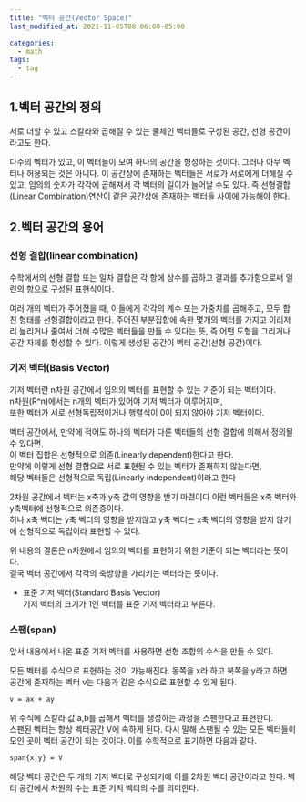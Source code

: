 ```yaml
---
title: "벡터 공간(Vector Space)"
last_modified_at: 2021-11-05T08:06:00-05:00

categories:
  - math
tags:
  - tag
---
```

## 1.벡터 공간의 정의
서로 더할 수 있고 스칼라와 곱해질 수 있는 물체인 벡터들로 구성된 공간, 선형 공간이라고도 한다.

다수의 벡터가 있고, 이 벡터들이 모여 하나의 공간을 형성하는 것이다. 그러나 아무 벡터나 허용되는 것은 아니다. 이 공간상에 존재하는 벡터들은 서로가 서로에게 더해질 수 있고, 임의의 숫자가 각각에 곱해져서 각 벡터의 길이가 늘어날 수도 있다. 즉 선형결합(Linear Combination)연산이 같은 공간상에 존재하는 벡터들 사이에 가능해야 한다.


## 2.벡터 공간의 용어

### 선형 결합(linear combination)
수학에서의 선형 결합 또는 일차 결합은 각 항에 상수를 곱하고 결과를 추가함으로써 일련의 항으로 구성된 표현식이다.

여러 개의 벡터가 주어졌을 때, 이들에게 각각의 계수 또는 가중치를 곱해주고, 모두 합친 형태를 선형결합이라고 한다.
주어진 부분집합에 속한 몇개의 벡터를 가지고 이리저리 늘리거나 줄여서 더해 수많은 벡터들을 만들 수 있다는 뜻, 즉 어떤 도형을 그리거나 공간 자체를 형성할 수 있다.
이렇게 생성된 공간이 벡터 공간(선형 공간)이다.

### 기저 벡터(Basis Vector)
기저 벡터란 n차원 공간에서 임의의 벡터를 표현할 수 있는 기준이 되는 벡터이다.  
n차원(R^n)에서는 n개의 벡터가 있어야 기저 벡터가 이루어지며,  
또한 벡터가 서로 선형독립적이거나 행렬식이 0이 되지 않아야 기저 벡터이다. 

벡터 공간에서, 만약에 적어도 하나의 벡터가 다른 벡터들의 선형 결합에 의해서 정의될 수 있다면,  
이 벡터 집합은 선형적으로 의존(Linearly dependent)한다고 한다.  
만약에 이렇게 선형 결합으로 서로 표현될 수 있는 벡터가 존재하지 않는다면,  
해당 벡터들은 선형적으로 독립(Linearly independent)이라고 한다

2차원 공간에서 벡터는 x축과 y축 값의 영향을 받기 마련이다 이런 벡터들은 x축 벡터와 y축벡터에 선형적으로 의존중이다.  
허나 x축 벡터는 y축 벡터의 영향을 받지않고 y축 벡터는 x축 벡터의 영향을 받지 않기에 선형적으로 독립이라 표현할 수 있다.  

위 내용의 결론은 n차원에서 임의의 벡터를 표현하기 위한 기준이 되는 벡터라는 뜻이다.  
결국 벡터 공간에서 각각의 축방향을 가리키는 벡터라는 뜻이다.

- 표준 기저 벡터(Standard Basis Vector)  
기저 벡터의 크기가 1인 벡터를 표준 기저 벡터라고 부른다.

### 스팬(span)
앞서 내용에서 나온 표준 기저 벡터를 사용하면 선형 조합의 수식을 만들 수 있다.

모든 벡터를 수식으로 표현하는 것이 가능해진다.
동쪽을 x라 하고 북쪽을 y라고 하면 공간에 존재하는 벡터 v는 다음과 같은 수식으로 표현할 수 있게 된다.
```html
v = ax + ay
```
위 수식에 스칼라 값 a,b를 곱해서 벡터를 생성하는 과정을 스팬한다고 표현한다.  
스팬된 벡터는 항상 벡터공간 V에 속하게 된다. 다시 말해 스팬될 수 있는 모든 벡터들이 모인 곳이 벡터 공간이 되는 것이다.
이를 수학적으로 표기하면 다음과 같다.
```html
span{x,y} = V
```
해당 벡터 공간은 두 개의 기저 벡터로 구성되기에 이를 2차원 벡터 공간이라고 한다. 벡터 공간에서 차원의 수는 표준 기저 벡터의 수를 의미한다.
